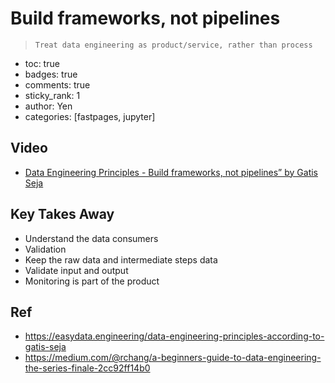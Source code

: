 # Build frameworks, not pipelines
> `Treat data engineering as product/service, rather than process `

- toc: true 
- badges: true
- comments: true
- sticky_rank: 1
- author: Yen
- categories: [fastpages, jupyter]

## Video
- [Data Engineering Principles - Build frameworks, not pipelines” by Gatis Seja](https://www.youtube.com/watch?v=pzfgbSfzhXg&feature=emb_title)

## Key Takes Away
- Understand the data consumers
- Validation 
- Keep the raw data and intermediate steps data
- Validate input and output
- Monitoring is part of the product

## Ref 
- https://easydata.engineering/data-engineering-principles-according-to-gatis-seja 
- https://medium.com/@rchang/a-beginners-guide-to-data-engineering-the-series-finale-2cc92ff14b0